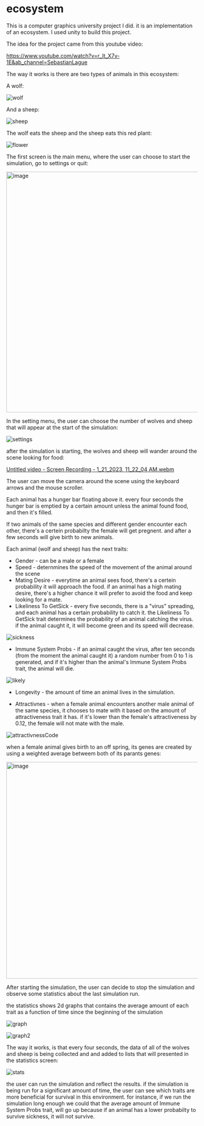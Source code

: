 
# ecosystem

This is a computer graphics university project I did. it is an implementation of an ecosystem. I used unity to build this project.

The idea for the project came from this youtube video:

https://www.youtube.com/watch?v=r_It_X7v-1E&ab_channel=SebastianLague


The way it works is there are two types of animals in this ecosystem:

A wolf:

![wolf](https://user-images.githubusercontent.com/73134488/213860184-ca9ae90b-6956-4dac-af51-399b4da0a448.jpg)

And a sheep:

![sheep](https://user-images.githubusercontent.com/73134488/213860225-639b257a-3113-4ea4-9b72-9218a9eee8ab.jpg)

The wolf eats the sheep and the sheep eats this red plant:

![flower](https://user-images.githubusercontent.com/73134488/213860288-7ecccc2f-2344-400b-b58e-b95af7fc9679.jpg)

The first screen is the main menu, where the user can choose to start the simulation, go to settings or quit:

<img width="632" alt="image" src="https://user-images.githubusercontent.com/73134488/213860485-874f3982-fd18-48f9-8354-d14db13e285e.png">

In the setting menu, the user can choose the number of wolves and sheep that will appear at the start of the simulation:

![settings](https://user-images.githubusercontent.com/73134488/213860527-c8f10104-8372-45bb-9618-bbb879cda3bb.jpg)

after the simulation is starting, the wolves and sheep will wander around the scene looking for food:

[Untitled video - Screen Recording - 1_21_2023, 11_22_04 AM.webm](https://user-images.githubusercontent.com/73134488/213860728-694a697d-b82f-474a-9fcf-49de48cc845e.webm)

The user can move the camera around the scene using the keyboard arrows and the mouse scroller. 

Each animal has a hunger bar floating above it. every four seconds the hunger bar is emptied by a certain amount unless the animal found food, and then it's filled.

If two animals of the same species and different gender encounter each other, there's a certein probabilty the female will get pregnent. and after a few seconds will give birth to new animals.

Each animal (wolf and sheep) has the next traits:
* Gender - can be a male or a female
* Speed - deternmines the speed of the movement of the animal around the scene
* Mating Desire - everytime an animal sees food, there's a certein probability it will approach the food. if an animal has a high mating desire, there's a higher chance it will prefer to avoid the food and keep looking for a mate.
* Likeliness To GetSick - every five seconds, there is a "virus" spreading, and each animal has a certain probability to catch it. the Likeliness To GetSick trait determines the probability of an animal catching the virus. if the animal caught it, it will become green and its speed will decrease.

![sickness](https://user-images.githubusercontent.com/73134488/213861522-a68d9bb8-f54e-4355-92d2-8e035d30dcec.jpg)

* Immune System Probs -  if an animal caught the virus, after ten seconds (from the moment the animal caught it) a random number from 0 to 1 is generated, and if it's higher than the animal's Immune System Probs trait, the animal will die.

![likely](https://user-images.githubusercontent.com/73134488/213861565-0d30f9ce-2ff6-49c5-8682-27a0585ba2e8.jpg)

* Longevity - the amount of time an animal lives in the simulation.

* Attractivnes - when a female animal encounters another male animal of the same species, it chooses to mate with it based on the amount of attractiveness trait it has. if it's lower than the female's attractiveness by 0.12, the female will not mate with the male. 

![attractivnessCode](https://user-images.githubusercontent.com/73134488/213861456-e37116fe-ef5d-450b-a861-0ff5f2bf9ad8.jpg)

when a female animal gives birth to an off spring, its genes are created by using a weighted average betweem both of its parants genes:

<img width="569" alt="image" src="https://user-images.githubusercontent.com/73134488/213874516-84fd03fd-c91c-4333-b6b2-9d15c85eb4e7.png">


After starting the simulation, the user can decide to stop the simulation and observe some statistics about the last simulation run.

the statistics shows 2d graphs that contains the average amount of each trait as a function of time since the beginning of the simulation

![graph](https://user-images.githubusercontent.com/73134488/213873860-b025a921-60e3-4e02-9089-a7e70d181444.jpg)

![graph2](https://user-images.githubusercontent.com/73134488/213873861-22adce8e-35c0-4a06-8820-2c34890f409b.jpg)

The way it works, is that every four seconds, the data of all of the wolves and sheep is being collected and and added to lists that will presented in the statistics screen:

![stats](https://user-images.githubusercontent.com/73134488/213874004-9db7cdd1-805c-44b8-8750-edac3868333a.jpg)

the user can run the simulation and reflect the results. if the simulation is being run for a significant amount of time, the user can see which traits are more beneficial for survival in this environment. for instance, if we run the simulation long enough we could that the average amount of Immune System Probs trait, will go up because if an animal has a lower probabilty to survive sickness, it will not survive. 

